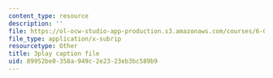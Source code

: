 ```yaml
---
content_type: resource
description: ''
file: https://ol-ocw-studio-app-production.s3.amazonaws.com/courses/6-046j-introduction-to-algorithms-sma-5503-fall-2005/89952be0358a949c2e2323eb3bc589b9_Sygq1e0xWnM.srt
file_type: application/x-subrip
resourcetype: Other
title: 3play caption file
uid: 89952be0-358a-949c-2e23-23eb3bc589b9
---
```


